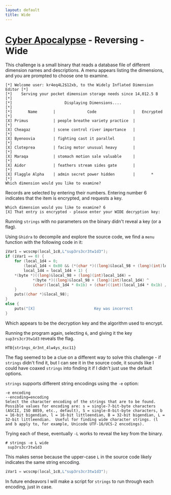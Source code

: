 ```yaml
---
layout: default
title: Wide
---
```


# [Cyber Apocalypse](../index.md) - Reversing - Wide

This challenge is a small binary that reads a database file of different dimension names and descriptions. 
A menu appears listing the dimensions, and you are prompted to choose one to examine.

```
[*] Welcome user: kr4eq4L2$12xb, to the Widely Inflated Dimension Editor [*]
[*]    Serving your pocket dimension storage needs since 14,012.5 B      [*]
[*]                       Displaying Dimensions....                      [*]
[*]       Name       |              Code                |   Encrypted    [*]
[X] Primus           | people breathe variety practice  |                [*]
[X] Cheagaz          | scene control river importance   |                [*]
[X] Byenoovia        | fighting cast it parallel        |                [*]
[X] Cloteprea        | facing motor unusual heavy       |                [*]
[X] Maraqa           | stomach motion sale valuable     |                [*]
[X] Aidor            | feathers stream sides gate       |                [*]
[X] Flaggle Alpha    | admin secret power hidden        |       *        [*]
Which dimension would you like to examine?
```
Records are selected by entering their numbers. Entering number 6 indicates that the item is encrypted, and requests a key.

```
Which dimension would you like to examine? 6
[X] That entry is encrypted - please enter your WIDE decryption key:
```

Running `strings` with no parameters on the binary didn't reveal a key (or a flag).

Using `Ghidra` to decompile and explore the source code, we find a `menu` function with the following code in it:

```c++
iVar1 = wcscmp(local_1c8,L"sup3rs3cr3tw1d3");
if (iVar1 == 0) {
    for (local_1d4 = 0;
        (local_1d4 < 0x80 && (*(char *)((long)&local_98 + (long)(int)local_1d4) != '\0'));
        local_1d4 = local_1d4 + 1) {
    *(byte *)((long)&local_98 + (long)(int)local_1d4) =
            *(byte *)((long)&local_98 + (long)(int)local_1d4) ^
            (char)(local_1d4 * 0x1b) + (char)((int)(local_1d4 * 0x1b) / 0xff);
    }
    puts((char *)&local_98);
}
else {
    puts("[X]                          Key was incorrect                           [X]");
}
```
Which appears to be the decryption key and the algorithm used to encrypt.

Running the program again, selecting `6`, and giving it the key `sup3rs3cr3tw1d3` reveals the flag.

```
HTB{str1ngs_4r3nt_4lw4ys_4sc11}
```

The flag seemed to be a clue on a different way to solve this challenge - if `strings` didn't find it, but I can see it in the source code, it sounds like I could have coaxed `strings` into finding it if I didn't just use the default options.

`strings` supports different string encodings using the `-e` option:
```
-e encoding
--encoding=encoding
Select the character encoding of the strings that are to be found.  Possible values for encoding are: s = single-7-bit-byte characters (ASCII, ISO 8859, etc., default), S = single-8-bit-byte characters, b = 16-bit bigendian, l = 16-bit littleendian, B = 32-bit bigendian, L = 32-bit littleendian.  Useful for finding wide character strings. (l and b apply to, for example, Unicode UTF-16/UCS-2 encodings).
```
Trying each of these, eventually `-L` works to reveal the key from the binary.

```
# strings -e L wide
 sup3rs3cr3tw1d3
```
This makes sense because the upper-case `L` in the source code likely indicates the same string encoding.

```c++
iVar1 = wcscmp(local_1c8,L"sup3rs3cr3tw1d3");
```

In future endeavors I will make a script for `strings` to run through each encoding, just in case.